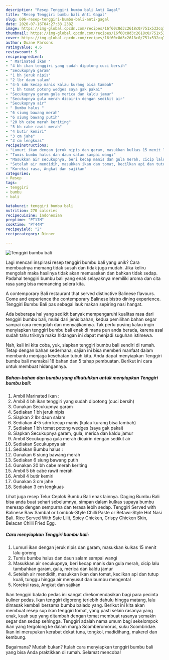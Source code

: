 ```yaml
---
description: "Resep Tenggiri bumbu bali Anti Gagal"
title: "Resep Tenggiri bumbu bali Anti Gagal"
slug: 606-resep-tenggiri-bumbu-bali-anti-gagal
date: 2020-07-16T04:27:33.238Z
image: https://img-global.cpcdn.com/recipes/16f60c8d3c2618c0/751x532cq70/tenggiri-bumbu-bali-foto-resep-utama.jpg
thumbnail: https://img-global.cpcdn.com/recipes/16f60c8d3c2618c0/751x532cq70/tenggiri-bumbu-bali-foto-resep-utama.jpg
cover: https://img-global.cpcdn.com/recipes/16f60c8d3c2618c0/751x532cq70/tenggiri-bumbu-bali-foto-resep-utama.jpg
author: Duane Parsons
ratingvalue: 4.6
reviewcount: 5
recipeingredient:
- " Marinated ikan "
- "4 bh ikan tenggiri yang sudah dipotong cuci bersih"
- "Secukupnya garam"
- "1 bh jeruk nipis"
- "2 lbr daun salam"
- "4-5 sdm kecap manis kalau kurang bisa tambah"
- "1 bh tomat potong wedges saya gak pakai"
- "Secukupnya garam gula merica dan kaldu jamur"
- "Secukupnya gula merah dicairin dengan sedikit air"
- "Secukupnya air"
- " Bumbu halus "
- "6 siung bawang merah"
- "6 siung bawang putih"
- "20 bh cabe merah keriting"
- "5 bh cabe rawit merah"
- "4 butir kemiri"
- "3 cm jahe"
- "3 cm lengkuas"
recipeinstructions:
- "Lumuri ikan dengan jeruk nipis dan garam, masukkan kulkas 15 menit lalu goreng"
- "Tumis bumbu halus dan daun salam sampai wangi"
- "Masukkan air secukupnya, beri kecap manis dan gula merah, cicip lalu tambahkan garam, gula, merica dan kaldu jamur"
- "Setelah air mendidih, masukkan ikan dan tomat, kecilkan api dan tutup kuali, tunggu hingga air menyusut dan bumbu mengental"
- "Koreksi rasa, Angkat dan sajikan"
categories:
- Resep
tags:
- tenggiri
- bumbu
- bali

katakunci: tenggiri bumbu bali 
nutrition: 270 calories
recipecuisine: Indonesian
preptime: "PT17M"
cooktime: "PT44M"
recipeyield: "2"
recipecategory: Dinner

---
```



![Tenggiri bumbu bali](https://img-global.cpcdn.com/recipes/16f60c8d3c2618c0/751x532cq70/tenggiri-bumbu-bali-foto-resep-utama.jpg)

Lagi mencari inspirasi resep tenggiri bumbu bali yang unik? Cara membuatnya memang tidak susah dan tidak juga mudah. Jika keliru mengolah maka hasilnya tidak akan memuaskan dan bahkan tidak sedap. Padahal tenggiri bumbu bali yang enak selayaknya memiliki aroma dan cita rasa yang bisa memancing selera kita.

A contemporary Bali restaurant that served distinctive Balinese flavours. Come and experience the contemporary Balinese bistro dining experience. Tenggiri Bumbu Bali pas sebagai lauk makan sepiring nasi hangat.

Ada beberapa hal yang sedikit banyak mempengaruhi kualitas rasa dari tenggiri bumbu bali, mulai dari jenis bahan, kedua pemilihan bahan segar sampai cara mengolah dan menyajikannya. Tak perlu pusing kalau ingin menyiapkan tenggiri bumbu bali enak di mana pun anda berada, karena asal sudah tahu triknya maka hidangan ini dapat menjadi suguhan istimewa.


Nah, kali ini kita coba, yuk, siapkan tenggiri bumbu bali sendiri di rumah. Tetap dengan bahan sederhana, sajian ini bisa memberi manfaat dalam membantu menjaga kesehatan tubuh kita. Anda dapat menyiapkan Tenggiri bumbu bali memakai 18 bahan dan 5 tahap pembuatan. Berikut ini cara untuk membuat hidangannya.

<!--inarticleads1-->

##### Bahan-bahan dan bumbu yang dibutuhkan untuk menyiapkan Tenggiri bumbu bali:

1. Ambil  Marinated ikan :
1. Ambil 4 bh ikan tenggiri yang sudah dipotong (cuci bersih)
1. Gunakan Secukupnya garam
1. Sediakan 1 bh jeruk nipis
1. Siapkan 2 lbr daun salam
1. Sediakan 4-5 sdm kecap manis (kalau kurang bisa tambah)
1. Sediakan 1 bh tomat potong wedges (saya gak pakai)
1. Siapkan Secukupnya garam, gula, merica dan kaldu jamur
1. Ambil Secukupnya gula merah dicairin dengan sedikit air
1. Sediakan Secukupnya air
1. Sediakan  Bumbu halus :
1. Gunakan 6 siung bawang merah
1. Sediakan 6 siung bawang putih
1. Gunakan 20 bh cabe merah keriting
1. Ambil 5 bh cabe rawit merah
1. Ambil 4 butir kemiri
1. Gunakan 3 cm jahe
1. Sediakan 3 cm lengkuas


Lihat juga resep Telur Ceplok Bumbu Bali enak lainnya. Daging Bumbu Bali bisa anda buat sehari sebelumnya, simpan dalam kulkas supaya bumbu meresap dengan sempurna dan terasa lebih sedap. Tenggiri Served with Balinese Raw Sambal or Lombok-Style Chilli Paste or Betawi-Style Hot Nasi Bali. Rice Served With Sate Lilit, Spicy Chicken, Crispy Chicken Skin, Belacan Chilli Fried Egg. 

<!--inarticleads2-->

##### Cara menyiapkan Tenggiri bumbu bali:

1. Lumuri ikan dengan jeruk nipis dan garam, masukkan kulkas 15 menit lalu goreng
1. Tumis bumbu halus dan daun salam sampai wangi
1. Masukkan air secukupnya, beri kecap manis dan gula merah, cicip lalu tambahkan garam, gula, merica dan kaldu jamur
1. Setelah air mendidih, masukkan ikan dan tomat, kecilkan api dan tutup kuali, tunggu hingga air menyusut dan bumbu mengental
1. Koreksi rasa, Angkat dan sajikan


Ikan tenggiri balado pedas ini sangat direkomendasikan bagi para pecinta kuliner pedas. Ikan tenggiri digoreng terlebih dahulu hingga matang, lalu dimasak kembali bersama bumbu balado yang. Berikut ini kita akan membuat resep sup ikan tenggiri tomat, yang pasti selain rasanya yang enak, kuah sup yang ditambah dengan tomat membuat rasanya semakin segar dan sedap sehingga. Tenggiri adalah nama umum bagi sekelompok ikan yang tergolong ke dalam marga Scomberomorus, suku Scombridae. Ikan ini merupakan kerabat dekat tuna, tongkol, madidihang, makerel dan kembung. 

Bagaimana? Mudah bukan? Itulah cara menyiapkan tenggiri bumbu bali yang bisa Anda praktikkan di rumah. Selamat mencoba!
